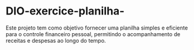 # DIO-exercice-planilha-
Este projeto tem como objetivo fornecer uma planilha simples e eficiente para o controle financeiro pessoal, permitindo o acompanhamento de receitas e despesas ao longo do tempo. 
